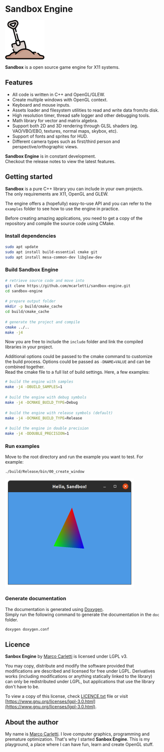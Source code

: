 # Sandbox Engine

<img src="assets/public/shovel.png" alt="sandbox-logo" width="128"/>

**Sandbox** is a open source game engine for X11 systems.

## Features
* All code is written in C++ and OpenGL/GLEW.
* Create multiple windows with OpenGL context.
* Keyboard and mouse inputs.
* Assets loader and filesystem utilities to read and write data from/to disk.
* High resolution timer, thread safe logger and other debugging tools.
* Math library for vector and matrix algebra.
* Support both 2D and 3D rendering through GLSL shaders (eg. VAO/VBO/EBO, textures, normal maps, skybox, etc).
* Support of fonts and sprites for HUD.
* Different camera types such as first/third person and perspective/orthographic views.

**Sandbox Engine** is in constant development.  
Checkout the release notes to view the latest features.

## Getting started
**Sandbox** is a pure C++ library you can include in your own projects.  
The only requirements are X11, OpenGL and GLEW.

The engine offers a (hopefully) easy-to-use API and you can refer to the `examples` folder to see how to use the engine in practice.

Before creating amazing applications, you need to get a copy of the repository and compile the source code using CMake.

### Install dependencies
```bash
sudo apt update
sudo apt install build-essential cmake git
sudo apt install mesa-common-dev libglew-dev
```

### Build Sandbox Engine
```bash
# retrieve source code and move into
git clone https://github.com/mcarletti/sandbox-engine.git
cd sandbox-engine

# prepare output folder
mkdir -p build/cmake_cache
cd build/cmake_cache

# generate the project and compile
cmake ../..
make -j4
```

Now you are free to include the `include` folder and link the compiled libraries in your project.

Additional options could be passed to the cmake command to customize the build process. Options could be passed as `-DNAME=VALUE` and can be combined together.  
Read the cmake file to a full list of build settings. Here, a few examples:

```bash
# build the engine with samples
make -j4 -DBUILD_SAMPLES=1

# build the engine with debug symbols
make -j4 -DCMAKE_BUILD_TYPE=Debug

# build the engine with release symbols (default)
make -j4 -DCMAKE_BUILD_TYPE=Release

# build the engine in double precision
make -j4 -DDOUBLE_PRECISION=1
```

### Run examples

Move to the root directory and run the example you want to test. For example:

```bash
./build/Release/bin/00_create_window
```

<img src="assets/public/hello-sandbox.png" alt="screenshot" width="420"/>

### Generate documentation

The documentation is generated using [Doxygen](https://www.doxygen.nl/).  
Simply run the following command to generate the documentation in the `doc` folder.

```bash
doxygen doxygen.conf
```

## Licence
**Sanbox Engine** by [Marco Carletti](https://www.marcocarletti.it/) is licensed under LGPL v3.

You may copy, distribute and modify the software provided that modifications are described and licensed for free under LGPL. Derivatives works (including modifications or anything statically linked to the library) can only be redistributed under LGPL, but applications that use the library don't have to be.

To view a copy of this license, check [LICENCE.txt](LICENCE.txt) file or visit [https://www.gnu.org/licenses/lgpl-3.0.html](https://www.gnu.org/licenses/lgpl-3.0.html).

## About the author
My name is [Marco Carletti](https://www.marcocarletti.it/). I love computer graphics, programming and premature optimization. That's why I started **Sanbox Engine**. This is my playground, a place where I can have fun, learn and create OpenGL stuff.
